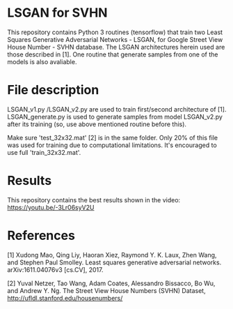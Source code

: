 # LSGAN for SVHN

This repository contains Python 3 routines (tensorflow) that train two Least Squares Generative Adversarial Networks - LSGAN, for Google Street View House Number - SVHN database. The LSGAN architectures herein used are those described in [1]. One routine that generate samples from one of the models is also avaliable.

# File description

LSGAN_v1.py /LSGAN_v2.py are used to train first/second architecture of [1].
LSGAN_generate.py is used to generate samples from model LSGAN_v2.py after its training (so, use above mentioned routine before this).

Make sure 'test_32x32.mat' [2] is in the same folder. Only 20% of this file was used for training due to computational limitations. It's encouraged to use full 'train_32x32.mat'.

# Results

This repository contains the best results shown in the video: https://youtu.be/-3Lr06syV2U

# References

[1] Xudong Mao, Qing Liy, Haoran Xiez, Raymond Y. K. Laux, Zhen Wang, and Stephen Paul Smolley. Least squares generative adversarial
    networks. arXiv:1611.04076v3 [cs.CV], 2017.

[2] Yuval Netzer, Tao Wang, Adam Coates, Alessandro Bissacco, Bo Wu, and Andrew Y. Ng. The Street View House Numbers (SVHN) Dataset,           http://ufldl.stanford.edu/housenumbers/
